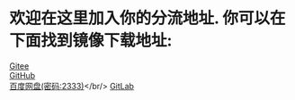 # 欢迎在这里加入你的分流地址. 你可以在下面找到镜像下载地址:
[Gitee](https://gitee.com/ZhangHuaGitee/fedora-termux-cn/raw/master/fedora.7z)<br/>
[GitHub](https://raw.githubusercontent.com/zhanghua000/fedora-termux-cn/master/fedora.7z)<br/>
[百度网盘(密码:2333)](https://pan.baidu.com/s/1BCrwL9pTf1jbrsMYDFcVBg)</br/>
[GitLab](https://gitlab.com/zhanghua000/fedora-termux-cn/raw/master/fedora.7z)<br/>
